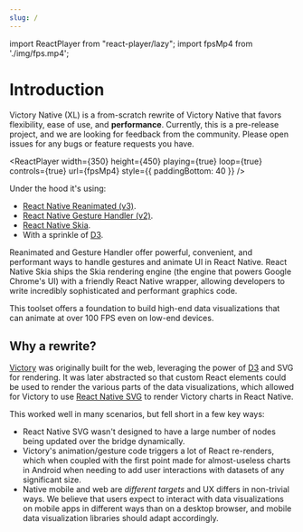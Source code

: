 ```yaml
---
slug: /
---
```


import ReactPlayer from "react-player/lazy";
import fpsMp4 from './img/fps.mp4';

# Introduction

Victory Native (XL) is a from-scratch rewrite of Victory Native that favors flexibility, ease of use, and **performance**. Currently, this is a pre-release project, and we are looking for feedback from the community. Please open issues for any bugs or feature requests you have.

<ReactPlayer
  width={350}
  height={450}
  playing={true}
  loop={true}
  controls={true}
  url={fpsMp4}
  style={{ paddingBottom: 40 }}
/>


Under the hood it's using:

- [React Native Reanimated (v3)](https://docs.swmansion.com/react-native-reanimated/).
- [React Native Gesture Handler (v2)](https://docs.swmansion.com/react-native-gesture-handler/).
- [React Native Skia](https://shopify.github.io/react-native-skia/).
- With a sprinkle of [D3](https://d3js.org/).

Reanimated and Gesture Handler offer powerful, convenient, and performant ways to handle gestures and animate UI in React Native. React Native Skia ships the Skia rendering engine (the engine that powers Google Chrome's UI) with a friendly React Native wrapper, allowing developers to write incredibly sophisticated and performant graphics code.

This toolset offers a foundation to build high-end data visualizations that can animate at over 100 FPS even on low-end devices.

## Why a rewrite?

[Victory](https://github.com/FormidableLabs/victory/) was originally built for the web, leveraging the power of [D3](https://d3js.org/) and SVG for rendering. It was later abstracted so that custom React elements could be used to render the various parts of the data visualizations, which allowed for Victory to use [React Native SVG](https://github.com/software-mansion/react-native-svg) to render Victory charts in React Native.

This worked well in many scenarios, but fell short in a few key ways:

- React Native SVG wasn't designed to have a large number of nodes being updated over the bridge dynamically.
- Victory's animation/gesture code triggers a lot of React re-renders, which when coupled with the first point made for almost-useless charts in Android when needing to add user interactions with datasets of any significant size.
- Native mobile and web are _different targets_ and UX differs in non-trivial ways. We believe that users expect to interact with data visualizations on mobile apps in different ways than on a desktop browser, and mobile data visualization libraries should adapt accordingly.
